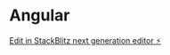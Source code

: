 # Angular

[Edit in StackBlitz next generation editor ⚡️](https://stackblitz.com/~/github.com/SilviaLopezMendez/Angular)